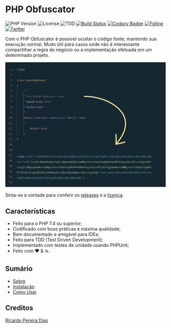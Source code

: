 # PHP Obfuscator

![PHP Version](https://img.shields.io/badge/php-%5E7.4.0-blue)
![License](https://img.shields.io/badge/license-MIT-blue)
![TDD](https://img.shields.io/badge/tdd-Tested%20100%25-blue)
[![Build Status](https://travis-ci.org/ricardopedias/php-obfuscator.svg?branch=master)](https://travis-ci.org/ricardopedias/php-obfuscator)
[![Codacy Badge](https://app.codacy.com/project/badge/Grade/cbe211181bf441dc9647723a49d8c31b)](https://www.codacy.com/manual/ricardopedias/php-obfuscator?utm_source=github.com&amp;utm_medium=referral&amp;utm_content=ricardopedias/php-obfuscator&amp;utm_campaign=Badge_Grade)
[![Follow](https://img.shields.io/github/followers/ricardopedias?label=Siga%20no%20GitHUB&style=social)](https://github.com/ricardopedias)
[![Twitter](https://img.shields.io/twitter/follow/ricardopedias?label=Siga%20no%20Twitter)](https://twitter.com/ricardopedias)

Com o PHP Obfuscator é possível ocultar o código fonte, mantendo sua execução normal. Muito útil para casos onde não é interessante compartilhar a regra de negócio ou a implementação efetuada em um determinado projeto.

![Ofuscação de Código PHP](docs/images/screenshot.png?raw=true)

Sinta-se à vontade para conferir os [releases](https://github.com/ricardopedias/php-obfuscator/releases) e a [licença](license.md).

## Características

-   Feito para o PHP 7.4 ou superior;
-   Codificado com boas práticas e máxima qualidade;
-   Bem documentado e amigável para IDEs;
-   Feito para TDD (Test Driven Development);
-   Implementado com testes de unidade usando PHPUnit;
-   Feito com :heart: &amp; :coffee:.

## Sumário

-   [Sobre](docs/01-About.md)
-   [Instalação](docs/02-Installation.md)
-   [Como Usar](docs/03-Usage.md)

## Creditos

[Ricardo Pereira Dias](https://www.ricardopedias.com.br)
